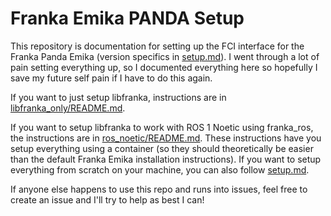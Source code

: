 # Franka Emika PANDA Setup

This repository is documentation for setting up the FCI interface for the Franka Panda Emika (version specifics in [setup.md](setup.md)). I went through a lot of pain setting everything up, so I documented everything here so hopefully I save my future self pain if I have to do this again.

If you want to just setup libfranka, instructions are in [libfranka_only/README.md](libfranka_only/README.md).

If you want to setup libfranka to work with ROS 1 Noetic using franka_ros, the instructions are in [ros_noetic/README.md](ros_noetic/README.md). These instructions have you setup everything using a container (so they should theoretically be easier than the default Franka Emika installation instructions). If you want to setup everything from scratch on your machine, you can also follow  [setup.md](setup.md).


If anyone else happens to use this repo and runs into issues, feel free to create an issue and I'll try to help as best I can!